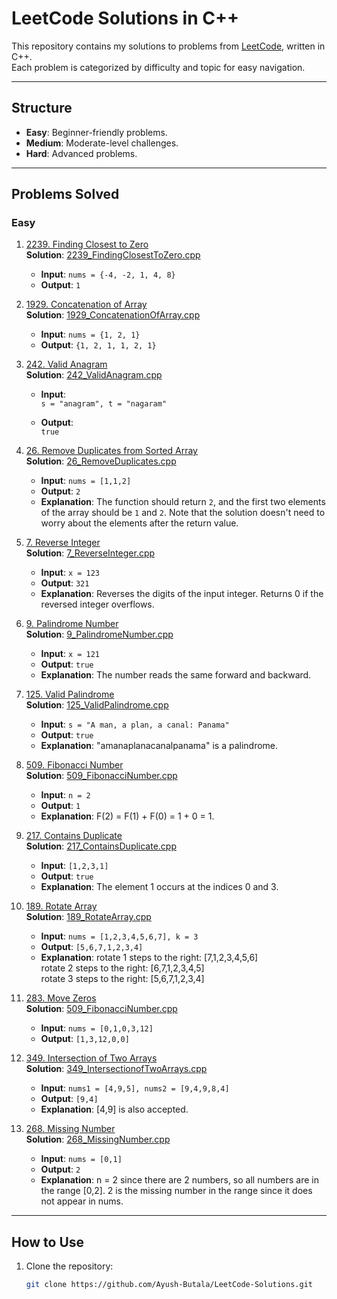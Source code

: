 # LeetCode Solutions in C++

This repository contains my solutions to problems from [LeetCode](https://leetcode.com/), written in C++.  
Each problem is categorized by difficulty and topic for easy navigation.

---

## Structure

- **Easy**: Beginner-friendly problems.
- **Medium**: Moderate-level challenges.
- **Hard**: Advanced problems.

---

## Problems Solved

### Easy

1. [2239. Finding Closest to Zero](https://leetcode.com/problems/find-closest-number-to-zero/description/)  
   **Solution**: [2239_FindingClosestToZero.cpp](https://github.com/Ayush-Butala/LeetCode-Solutions/blob/main/Easy/2239_FindingClosestToZero.cpp)

   - **Input**: `nums = {-4, -2, 1, 4, 8}`
   - **Output**: `1`

2. [1929. Concatenation of Array](https://leetcode.com/problems/concatenation-of-array/description/)  
   **Solution**: [1929_ConcatenationOfArray.cpp](https://github.com/Ayush-Butala/LeetCode-Solutions/blob/main/Easy/1929_ConcatenationOfArray.cpp)

   - **Input**: `nums = {1, 2, 1}`
   - **Output**: `{1, 2, 1, 1, 2, 1}`

3. [242. Valid Anagram](https://leetcode.com/problems/valid-anagram/)  
   **Solution**: [242_ValidAnagram.cpp](https://github.com/Ayush-Butala/LeetCode-Solutions/blob/main/Easy/242_ValidAnagram.cpp)

   - **Input**:  
     `s = "anagram", t = "nagaram"`

   - **Output**:  
     `true`

4. [26. Remove Duplicates from Sorted Array](https://leetcode.com/problems/remove-duplicates-from-sorted-array/)  
   **Solution**: [26_RemoveDuplicates.cpp](https://github.com/Ayush-Butala/LeetCode-Solutions/blob/main/Easy/26_RemoveDuplicatesfromSortedArray.cpp)

   - **Input**: `nums = [1,1,2]`
   - **Output**: `2`
   - **Explanation**: The function should return `2`, and the first two elements of the array should be `1` and `2`. Note that the solution doesn't need to worry about the elements after the return value.

5. [7. Reverse Integer](https://leetcode.com/problems/reverse-integer/)  
   **Solution**: [7_ReverseInteger.cpp](https://github.com/Ayush-Butala/LeetCode-Solutions/blob/main/Easy/7_ReverseInteger.cpp)

   - **Input**: `x = 123`
   - **Output**: `321`
   - **Explanation**: Reverses the digits of the input integer. Returns 0 if the reversed integer overflows.

6. [9. Palindrome Number](https://leetcode.com/problems/palindrome-number/)  
   **Solution**: [9_PalindromeNumber.cpp](https://github.com/Ayush-Butala/LeetCode-Solutions/blob/main/Easy/9_PalindromeNumber.cpp)

   - **Input**: `x = 121`
   - **Output**: `true`
   - **Explanation**: The number reads the same forward and backward.

7. [125. Valid Palindrome](https://leetcode.com/problems/valid-palindrome/)  
   **Solution**: [125_ValidPalindrome.cpp](https://github.com/Ayush-Butala/LeetCode-Solutions/blob/main/Easy/125_ValidPalindrome.cpp)

   - **Input**: `s = "A man, a plan, a canal: Panama"`
   - **Output**: `true`
   - **Explanation**: "amanaplanacanalpanama" is a palindrome.

8. [509. Fibonacci Number](https://leetcode.com/problems/fibonacci-number/)  
   **Solution**: [509_FibonacciNumber.cpp](https://github.com/Ayush-Butala/LeetCode-Solutions/blob/main/Easy/509_FibonnaciNumber.cpp)

   - **Input**: `n = 2`
   - **Output**: `1`
   - **Explanation**: F(2) = F(1) + F(0) = 1 + 0 = 1.

9. [217. Contains Duplicate](https://leetcode.com/problems/contains-duplicate/description/)  
   **Solution**: [217_ContainsDuplicate.cpp](https://github.com/Ayush-Butala/LeetCode-Solutions/blob/main/Easy/217_ContainsDuplicate.cpp)

   - **Input**: `[1,2,3,1]`
   - **Output**: `true`
   - **Explanation**: The element 1 occurs at the indices 0 and 3.

10. [189. Rotate Array](https://leetcode.com/problems/rotate-array/)  
    **Solution**: [189_RotateArray.cpp](https://github.com/Ayush-Butala/LeetCode-Solutions/blob/main/Medium/189_RotateArray.cpp)

    - **Input**: `nums = [1,2,3,4,5,6,7], k = 3`
    - **Output**: `[5,6,7,1,2,3,4]`
    - **Explanation**: rotate 1 steps to the right: [7,1,2,3,4,5,6]  
      rotate 2 steps to the right: [6,7,1,2,3,4,5]  
      rotate 3 steps to the right: [5,6,7,1,2,3,4]

11. [283. Move Zeros](https://leetcode.com/problems/move-zeroes/)  
    **Solution**: [509_FibonacciNumber.cpp](https://github.com/Ayush-Butala/LeetCode-Solutions/blob/main/Easy/283_MoveZeros.cpp)

    - **Input**: `nums = [0,1,0,3,12]`
    - **Output**: `[1,3,12,0,0]`

12. [349. Intersection of Two Arrays](https://leetcode.com/problems/intersection-of-two-arrays/)  
    **Solution**: [349_IntersectionofTwoArrays.cpp](https://github.com/Ayush-Butala/LeetCode-Solutions/blob/main/Easy/349_IntersectionofTwoArrays.cpp)

    - **Input**: `nums1 = [4,9,5], nums2 = [9,4,9,8,4]`
    - **Output**: `[9,4]`
    - **Explanation**: [4,9] is also accepted.

13. [268. Missing Number](https://leetcode.com/problems/missing-number/)  
    **Solution**: [268_MissingNumber.cpp](https://github.com/Ayush-Butala/LeetCode-Solutions/blob/main/Easy/268_MissingNumber.cpp)

    - **Input**: `nums = [0,1]`
    - **Output**: `2`
    - **Explanation**: n = 2 since there are 2 numbers, so all numbers are in the range [0,2]. 2 is the missing number in the range since it does not appear in nums.

---

## How to Use

1. Clone the repository:
   ```bash
   git clone https://github.com/Ayush-Butala/LeetCode-Solutions.git
   ```
